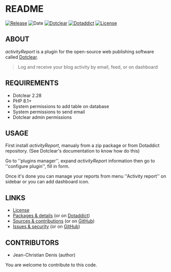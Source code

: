 # README

[![Release](https://img.shields.io/badge/release-3.4-a2cbe9.svg)](https://git.dotclear.watch/JcDenis/activityReport/releases)
![Date](https://img.shields.io/badge/date-2023.10.18-c44d58.svg)
[![Dotclear](https://img.shields.io/badge/dotclear-v2.28-137bbb.svg)](https://fr.dotclear.org/download)
[![Dotaddict](https://img.shields.io/badge/dotaddict-official-9ac123.svg)](https://plugins.dotaddict.org/dc2/details/activityReport)
[![License](https://img.shields.io/badge/license-GPL--2.0-ececec.svg)](https://git.dotclear.watch/JcDenis/activityReport/src/branch/master/LICENSE)

## ABOUT

_activityReport_ is a plugin for the open-source web publishing software called [Dotclear](https://www.dotclear.org).

> Log and receive your blog activity by email, feed, or on dashboard

## REQUIREMENTS

* Dotclear 2.28
* PHP 8.1+
* System permissions to add table on database
* System permissions to send email
* Dotclear admin permissions

## USAGE

First install _activityReport_, manualy from a zip package or from 
Dotaddict repository. (See Dotclear's documentation to know how do this)

Go to ''plugins manager'', expand _activityReport_ information then 
go to ''configure plugin'', fill in form.

Once it's done you can manage your reports from menu 
''Activity report'' on sidebar or you can add dashboard icon.

## LINKS

* [License](https://git.dotclear.watch/JcDenis/activityReport/src/branch/master/LICENSE)
* [Packages & details](https://git.dotclear.watch/JcDenis/activityReport/releases) (or on [Dotaddict](https://plugins.dotaddict.org/dc2/details/activityReport))
* [Sources & contributions](https://git.dotclear.watch/JcDenis/activityReport) (or on [GitHub](https://github.com/JcDenis/activityReport))
* [Issues & security](https://git.dotclear.watch/JcDenis/activityReport/issues) (or on [GitHub](https://github.com/JcDenis/activityReport/issues))

## CONTRIBUTORS

* Jean-Christian Denis (author)

You are welcome to contribute to this code.
